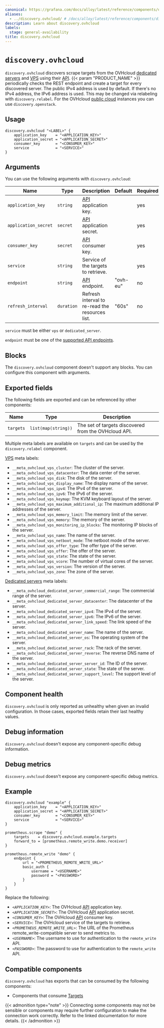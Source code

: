 ```yaml
---
canonical: https://grafana.com/docs/alloy/latest/reference/components/discovery/discovery.ovhcloud/
aliases:
  - ../discovery.ovhcloud/ # /docs/alloy/latest/reference/components/discovery.ovhcloud/
description: Learn about discovery.ovhcloud
labels:
  stage: general-availability
title: discovery.ovhcloud
---
```


# `discovery.ovhcloud`

`discovery.ovhcloud` discovers scrape targets from the OVHcloud [dedicated servers][] and [VPS][] using their [API][].
{{< param "PRODUCT_NAME" >}} periodically checks the REST endpoint and create a target for every discovered server.
The public IPv4 address is used by default. If there's no IPv4 address, the IPv6 address is used.
This may be changed via relabeling with `discovery.relabel`.
For the OVHcloud [public cloud][] instances you can use `discovery.openstack`.

[API]: https://api.ovh.com/
[public cloud]: https://www.ovhcloud.com/en/public-cloud/
[VPS]: https://www.ovhcloud.com/en/vps/
[Dedicated servers]: https://www.ovhcloud.com/en/bare-metal/

## Usage

```alloy
discovery.ovhcloud "<LABEL>" {
    application_key    = "<APPLICATION_KEY>"
    application_secret = "<APPLICATION_SECRET>"
    consumer_key       = "<CONSUMER_KEY>"
    service            = "<SERVICE>"
}
```

## Arguments

You can use the following arguments with `discovery.ovhcloud`:

Name                 | Type       | Description                                     | Default  | Required
---------------------|------------|-------------------------------------------------|----------|---------
`application_key`    | `string`   | [API][] application key.                        |          | yes
`application_secret` | `secret`   | [API][] application secret.                     |          | yes
`consumer_key`       | `secret`   | [API][] consumer key.                           |          | yes
`service`            | `string`   | Service of the targets to retrieve.             |          | yes
`endpoint`           | `string`   | [API][] endpoint.                               | "ovh-eu" | no
`refresh_interval`   | `duration` | Refresh interval to re-read the resources list. | "60s"    | no

`service` must be either `vps` or `dedicated_server`.

`endpoint` must be one of the [supported API endpoints][supported-apis].

[supported-apis]: https://github.com/ovh/go-ovh#supported-apis

## Blocks

The `discovery.ovhcloud` component doesn't support any blocks. You can configure this component with arguments.

## Exported fields

The following fields are exported and can be referenced by other components:

Name      | Type                | Description
----------|---------------------|-----------------------------------------------------
`targets` | `list(map(string))` | The set of targets discovered from the OVHcloud API.

Multiple meta labels are available on `targets` and can be used by the `discovery.relabel` component.

[VPS][] meta labels:

* `__meta_ovhcloud_vps_cluster`: The cluster of the server.
* `__meta_ovhcloud_vps_datacenter`: The data center of the server.
* `__meta_ovhcloud_vps_disk`: The disk of the server.
* `__meta_ovhcloud_vps_display_name`: The display name of the server.
* `__meta_ovhcloud_vps_ipv4`: The IPv4 of the server.
* `__meta_ovhcloud_vps_ipv6`: The IPv6 of the server.
* `__meta_ovhcloud_vps_keymap`: The KVM keyboard layout of the server.
* `__meta_ovhcloud_vps_maximum_additional_ip`: The maximum additional IP addresses of the server.
* `__meta_ovhcloud_vps_memory_limit`: The memory limit of the server.
* `__meta_ovhcloud_vps_memory`: The memory of the server.
* `__meta_ovhcloud_vps_monitoring_ip_blocks`: The monitoring IP blocks of the server.
* `__meta_ovhcloud_vps_name`: The name of the server.
* `__meta_ovhcloud_vps_netboot_mode`: The netboot mode of the server.
* `__meta_ovhcloud_vps_offer_type`: The offer type of the server.
* `__meta_ovhcloud_vps_offer`: The offer of the server.
* `__meta_ovhcloud_vps_state`: The state of the server.
* `__meta_ovhcloud_vps_vcore`: The number of virtual cores of the server.
* `__meta_ovhcloud_vps_version`: The version of the server.
* `__meta_ovhcloud_vps_zone`: The zone of the server.

[Dedicated servers][] meta labels:

* `__meta_ovhcloud_dedicated_server_commercial_range`: The commercial range of the server.
* `__meta_ovhcloud_dedicated_server_datacenter`: The datacenter of the server.
* `__meta_ovhcloud_dedicated_server_ipv4`: The IPv4 of the server.
* `__meta_ovhcloud_dedicated_server_ipv6`: The IPv6 of the server.
* `__meta_ovhcloud_dedicated_server_link_speed`: The link speed of the server.
* `__meta_ovhcloud_dedicated_server_name`: The name of the server.
* `__meta_ovhcloud_dedicated_server_os`: The operating system of the server.
* `__meta_ovhcloud_dedicated_server_rack`: The rack of the server.
* `__meta_ovhcloud_dedicated_server_reverse`: The reverse DNS name of the server.
* `__meta_ovhcloud_dedicated_server_server_id`: The ID of the server.
* `__meta_ovhcloud_dedicated_server_state`: The state of the server.
* `__meta_ovhcloud_dedicated_server_support_level`: The support level of the server.

## Component health

`discovery.ovhcloud` is only reported as unhealthy when given an invalid configuration.
In those cases, exported fields retain their last healthy values.

## Debug information

`discovery.ovhcloud` doesn't expose any component-specific debug information.

## Debug metrics

`discovery.ovhcloud` doesn't expose any component-specific debug metrics.

## Example

```alloy
discovery.ovhcloud "example" {
    application_key    = "<APPLICATION_KEY>"
    application_secret = "<APPLICATION_SECRET>"
    consumer_key       = "<CONSUMER_KEY>"
    service            = "<SERVICE>"
}

prometheus.scrape "demo" {
    targets    = discovery.ovhcloud.example.targets
    forward_to = [prometheus.remote_write.demo.receiver]
}

prometheus.remote_write "demo" {
    endpoint {
        url = "<PROMETHEUS_REMOTE_WRITE_URL>"
        basic_auth {
            username = "<USERNAME>"
            password = "<PASSWORD>"
        }
    }
}
```

Replace the following:

* _`<APPLICATION_KEY>`_: The OVHcloud [API][] application key.
* _`<APPLICATION_SECRET>`_: The OVHcloud [API][] application secret.
* _`<CONSUMER_KEY>`_: The OVHcloud [API][] consumer key.
* _`<SERVICE>`_: The OVHcloud service of the targets to retrieve.
* _`<PROMETHEUS_REMOTE_WRITE_URL>`_: The URL of the Prometheus remote_write-compatible server to send metrics to.
* _`<USERNAME>`_: The username to use for authentication to the `remote_write` API.
* _`<PASSWORD>`_: The password to use for authentication to the `remote_write` API.

<!-- START GENERATED COMPATIBLE COMPONENTS -->

## Compatible components

`discovery.ovhcloud` has exports that can be consumed by the following components:

- Components that consume [Targets](../../../compatibility/#targets-consumers)

{{< admonition type="note" >}}
Connecting some components may not be sensible or components may require further configuration to make the connection work correctly.
Refer to the linked documentation for more details.
{{< /admonition >}}

<!-- END GENERATED COMPATIBLE COMPONENTS -->
